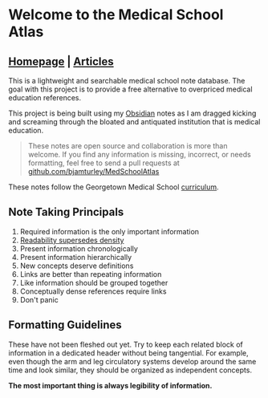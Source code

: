 # Welcome to the Medical School Atlas
## [Homepage](https://medschoolatlas.xyz)  |   [Articles](https://medschoolatlas.xyz/docs)

This is a lightweight and searchable medical school note database. The goal with this project is to provide a free alternative to overpriced medical education references.

This project is being built using my [Obsidian](https://obsidian.md/) notes as I am dragged kicking and screaming through the bloated and antiquated institution that is medical education.

> These notes are open source and collaboration is more than welcome. If you find any information is missing, incorrect, or needs formatting, feel free to send a pull requests at [github.com/bjamturley/MedSchoolAtlas](https://github.com/bjamturley/MedSchoolAtlas)

These notes follow the Georgetown Medical School [curriculum](https://som.georgetown.edu/curriculum/journeyscurriculum/).
## Note Taking Principals
1. Required information is the only important information
3. [Readability supersedes density](https://www.youtube.com/watch?v=_K-L9uhsBLM&t=52s)
4. Present information chronologically
5. Present information hierarchically
6. New concepts deserve definitions
7. Links are better than repeating information
8. Like information should be grouped together
9. Conceptually dense references require links
10. Don't panic
## Formatting Guidelines
These have not been fleshed out yet. Try to keep each related block of information in a dedicated header without being tangential. For example, even though the arm and leg circulatory systems  develop around the same time and look similar, they should be organized as independent concepts.

**The most important thing is always legibility of information.**